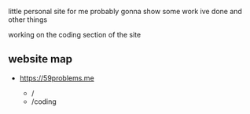 little personal site for me probably gonna show some work ive done and other things

working on the coding section of the site

## website map
- https://59problems.me

  - /
  - /coding
